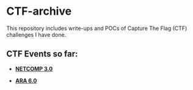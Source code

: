 # CTF-archive

This repository includes write-ups and POCs of Capture The Flag (CTF) challenges I have done.

## CTF Events so far:

* [**NETCOMP 3.0**](https://github.com/hush1a/CTF-archive/tree/main/NETCOMP-3.0)
    
* [**ARA 6.0**]()
    
